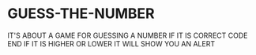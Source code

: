 # GUESS-THE-NUMBER
IT'S ABOUT A GAME FOR GUESSING  A NUMBER IF IT IS CORRECT CODE END IF IT IS HIGHER OR LOWER IT WILL SHOW YOU AN ALERT 
